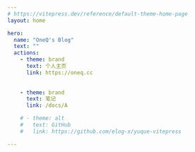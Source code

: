 ```yaml
---
# https://vitepress.dev/reference/default-theme-home-page
layout: home

hero:
  name: "OneQ's Blog"
  text: ""
  actions:
    - theme: brand
      text: 个人主页
      link: https://oneq.cc
    
    
    - theme: brand
      text: 笔记
      link: /docs/A

    # - theme: alt
    #   text: GitHub
    #   link: https://github.com/elog-x/yuque-vitepress

---
```


